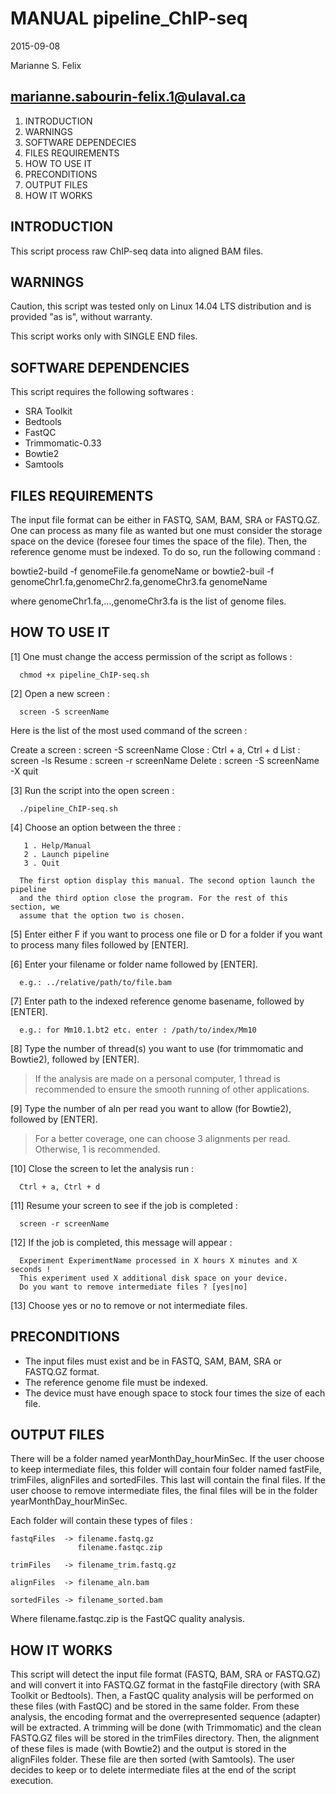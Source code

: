 # MANUAL pipeline_ChIP-seq
2015-09-08

Marianne S. Felix

marianne.sabourin-felix.1@ulaval.ca
---------------------------------------

1. INTRODUCTION
2. WARNINGS
3. SOFTWARE DEPENDECIES
4. FILES REQUIREMENTS
5. HOW TO USE IT
6. PRECONDITIONS
7. OUTPUT FILES
8. HOW IT WORKS

## INTRODUCTION

This script process raw ChIP-seq data into aligned BAM files.

## WARNINGS

Caution, this script was tested only on Linux 14.04 LTS distribution and is
provided "as is", without warranty.

This script works only with SINGLE END files.

## SOFTWARE DEPENDENCIES

This script requires the following softwares :

 - SRA Toolkit
 - Bedtools
 - FastQC
 - Trimmomatic-0.33
 - Bowtie2
 - Samtools

## FILES REQUIREMENTS

The input file format can be either in FASTQ, SAM, BAM, SRA or FASTQ.GZ. One can
process as many file as wanted but one must consider the storage space on the
device (foresee four times the space of the file). Then, the reference genome
must be indexed. To do so, run the following command :

bowtie2-build -f genomeFile.fa genomeName
  or
bowtie2-buil -f genomeChr1.fa,genomeChr2.fa,genomeChr3.fa genomeName

  where genomeChr1.fa,...,genomeChr3.fa is the list of genome files.

## HOW TO USE IT

[1]  One must change the access permission of the script as follows :

      chmod +x pipeline_ChIP-seq.sh

[2]  Open a new screen :

      screen -S screenName

 Here is the list of the most used command of the screen :
 
   Create a screen : screen -S screenName
   Close           : Ctrl + a, Ctrl + d
   List            : screen -ls
   Resume          : screen -r screenName
   Delete          : screen -S screenName -X quit

[3]  Run the script into the open screen :

      ./pipeline_ChIP-seq.sh

[4]  Choose an option between the three :

       1 . Help/Manual
       2 . Launch pipeline
       3 . Quit

      The first option display this manual. The second option launch the pipeline
      and the third option close the program. For the rest of this section, we
      assume that the option two is chosen.

[5]  Enter either F if you want to process one file or D for a folder if you
     want to process many files followed by [ENTER].

[6]  Enter your filename or folder name followed by [ENTER].

      e.g.: ../relative/path/to/file.bam

[7]  Enter path to the indexed reference genome basename, followed by [ENTER]. 

      e.g.: for Mm10.1.bt2 etc. enter : /path/to/index/Mm10

[8]  Type the number of thread(s) you want to use (for trimmomatic and Bowtie2),
     followed by [ENTER].

> If the analysis are made on a personal computer, 1 thread is recommended to ensure the smooth running of other applications.

[9]  Type the number of aln per read you want to allow (for Bowtie2), followed by
     [ENTER].

> For a better coverage, one can choose 3 alignments per read. Otherwise, 1 is recommended.

[10] Close the screen to let the analysis run :
     
      Ctrl + a, Ctrl + d
     
[11] Resume your screen to see if the job is completed :

      screen -r screenName

[12] If the job is completed, this message will appear :

      Experiment ExperimentName processed in X hours X minutes and X seconds !
      This experiment used X additional disk space on your device.
      Do you want to remove intermediate files ? [yes|no]

[13] Choose yes or no to remove or not intermediate files.

## PRECONDITIONS

- The input files must exist and be in FASTQ, SAM, BAM, SRA or FASTQ.GZ format.
- The reference genome file must be indexed.
- The device must have enough space to stock four times the size of each file.

## OUTPUT FILES

There will be a folder named yearMonthDay_hourMinSec. If the user choose to keep
intermediate files, this folder will contain four folder named fastFile,
trimFiles, alignFiles and sortedFiles. This last will contain the final files.
If the user choose to remove intermediate files, the final files will be in the
folder yearMonthDay_hourMinSec.

Each folder will contain these types of files :

    fastqFiles  -> filename.fastq.gz
                   filename.fastqc.zip

    trimFiles   -> filename_trim.fastq.gz

    alignFiles  -> filename_aln.bam

    sortedFiles -> filename_sorted.bam

Where filename.fastqc.zip is the FastQC quality analysis.

## HOW IT WORKS

This script will detect the input file format (FASTQ, BAM, SRA or FASTQ.GZ)
and will convert it into FASTQ.GZ format in the fastqFile directory (with SRA
Toolkit or Bedtools). Then, a FastQC quality analysis will be performed on these
files (with FastQC) and be stored in the same folder. From these analysis, the
encoding format and the overrepresented sequence (adapter) will be extracted. A
trimming will be done (with Trimmomatic) and the clean FASTQ.GZ files will be
stored in the trimFiles directory. Then, the alignment of these files is made
(with Bowtie2) and the output is stored in the alignFiles folder. These file are
then sorted (with Samtools). The user decides to keep or to delete intermediate
files at the end of the script execution.

